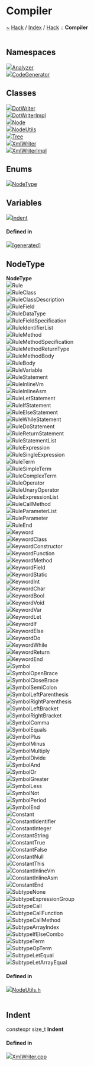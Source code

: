<a id="compiler"></a>
<h1>Compiler</h1>
<a id="namespaceHack_1_1Compiler"></a>
<a href="https://github.com/CharlesCarley/HackComputer.md">~</a>
<a href="indexpage.md#hack">Hack</a>
<span class="inline-text">/</span>
<a href="index.md#index">Index</a>
<span class="inline-text">/</span>
<a href="namespaceHack.md#hack">Hack</a>
<span class="inline-text">::</span>
<span class="bold-text"><b>Compiler</b></span>
<br/>
<br/>
<a id="namespaces"></a>
<h2>Namespaces</h2>
<span class="icon-list-item"><a href="namespaceHack_1_1Compiler_1_1Analyzer.md#analyzer" class="icon-list-item"><img src="../images/namespace.svg" class="icon-list-item"/><span class="icon-list-item">Analyzer</span>
</a>
</span>
<br/>
<span class="icon-list-item"><a href="namespaceHack_1_1Compiler_1_1CodeGenerator.md#codegenerator" class="icon-list-item"><img src="../images/namespace.svg" class="icon-list-item"/><span class="icon-list-item">CodeGenerator</span>
</a>
</span>
<br/>
<a id="classes"></a>
<h2>Classes</h2>
<span class="icon-list-item"><a href="classHack_1_1Compiler_1_1DotWriter.md#dotwriter" class="icon-list-item"><img src="../images/class.svg" class="icon-list-item"/><span class="icon-list-item">DotWriter</span>
</a>
</span>
<br/>
<span class="icon-list-item"><a href="classHack_1_1Compiler_1_1DotWriterImpl.md#dotwriterimpl" class="icon-list-item"><img src="../images/class.svg" class="icon-list-item"/><span class="icon-list-item">DotWriterImpl</span>
</a>
</span>
<br/>
<span class="icon-list-item"><a href="classHack_1_1Compiler_1_1Node.md#node" class="icon-list-item"><img src="../images/class.svg" class="icon-list-item"/><span class="icon-list-item">Node</span>
</a>
</span>
<br/>
<span class="icon-list-item"><a href="classHack_1_1Compiler_1_1NodeUtils.md#nodeutils" class="icon-list-item"><img src="../images/class.svg" class="icon-list-item"/><span class="icon-list-item">NodeUtils</span>
</a>
</span>
<br/>
<span class="icon-list-item"><a href="classHack_1_1Compiler_1_1Tree.md#tree" class="icon-list-item"><img src="../images/class.svg" class="icon-list-item"/><span class="icon-list-item">Tree</span>
</a>
</span>
<br/>
<span class="icon-list-item"><a href="classHack_1_1Compiler_1_1XmlWriter.md#xmlwriter" class="icon-list-item"><img src="../images/class.svg" class="icon-list-item"/><span class="icon-list-item">XmlWriter</span>
</a>
</span>
<br/>
<span class="icon-list-item"><a href="classHack_1_1Compiler_1_1XmlWriterImpl.md#xmlwriterimpl" class="icon-list-item"><img src="../images/class.svg" class="icon-list-item"/><span class="icon-list-item">XmlWriterImpl</span>
</a>
</span>
<br/>
<a id="enums"></a>
<h2>Enums</h2>
<span class="icon-list-item"><a href="#nodetype" class="icon-list-item"><img src="../images/class.svg" class="icon-list-item"/><span class="icon-list-item">NodeType</span>
</a>
</span>
<br/>
<a id="variables"></a>
<h2>Variables</h2>
<span class="icon-list-item"><a href="#indent" class="icon-list-item"><img src="../images/class.svg" class="icon-list-item"/><span class="icon-list-item">Indent</span>
</a>
</span>
<br/>
<a id="defined-in"></a>
<h4>Defined in</h4>
<span class="icon-list-item"><a href="https://github.com/CharlesCarley/HackComputer/blob/master//[generated]#L1" class="icon-list-item"><img src="../images/file.svg" class="icon-list-item"/><span class="icon-list-item">[generated]</span>
</a>
</span>
<br/>
<a id="nodetype"></a>
<h2>NodeType</h2>
<span class="bold-text"><b>NodeType</b></span>
<br/>
<div class="paragraph">
<span class="paragraph"><img src="../images/enum.svg"/><span class="inline-text">Rule</span>
</span>
</div>
<div class="paragraph">
<span class="paragraph"><img src="../images/enum.svg"/><span class="inline-text">RuleClass</span>
</span>
</div>
<div class="paragraph">
<span class="paragraph"><img src="../images/enum.svg"/><span class="inline-text">RuleClassDescription</span>
</span>
</div>
<div class="paragraph">
<span class="paragraph"><img src="../images/enum.svg"/><span class="inline-text">RuleField</span>
</span>
</div>
<div class="paragraph">
<span class="paragraph"><img src="../images/enum.svg"/><span class="inline-text">RuleDataType</span>
</span>
</div>
<div class="paragraph">
<span class="paragraph"><img src="../images/enum.svg"/><span class="inline-text">RuleFieldSpecification</span>
</span>
</div>
<div class="paragraph">
<span class="paragraph"><img src="../images/enum.svg"/><span class="inline-text">RuleIdentifierList</span>
</span>
</div>
<div class="paragraph">
<span class="paragraph"><img src="../images/enum.svg"/><span class="inline-text">RuleMethod</span>
</span>
</div>
<div class="paragraph">
<span class="paragraph"><img src="../images/enum.svg"/><span class="inline-text">RuleMethodSpecification</span>
</span>
</div>
<div class="paragraph">
<span class="paragraph"><img src="../images/enum.svg"/><span class="inline-text">RuleMethodReturnType</span>
</span>
</div>
<div class="paragraph">
<span class="paragraph"><img src="../images/enum.svg"/><span class="inline-text">RuleMethodBody</span>
</span>
</div>
<div class="paragraph">
<span class="paragraph"><img src="../images/enum.svg"/><span class="inline-text">RuleBody</span>
</span>
</div>
<div class="paragraph">
<span class="paragraph"><img src="../images/enum.svg"/><span class="inline-text">RuleVariable</span>
</span>
</div>
<div class="paragraph">
<span class="paragraph"><img src="../images/enum.svg"/><span class="inline-text">RuleStatement</span>
</span>
</div>
<div class="paragraph">
<span class="paragraph"><img src="../images/enum.svg"/><span class="inline-text">RuleInlineVm</span>
</span>
</div>
<div class="paragraph">
<span class="paragraph"><img src="../images/enum.svg"/><span class="inline-text">RuleInlineAsm</span>
</span>
</div>
<div class="paragraph">
<span class="paragraph"><img src="../images/enum.svg"/><span class="inline-text">RuleLetStatement</span>
</span>
</div>
<div class="paragraph">
<span class="paragraph"><img src="../images/enum.svg"/><span class="inline-text">RuleIfStatement</span>
</span>
</div>
<div class="paragraph">
<span class="paragraph"><img src="../images/enum.svg"/><span class="inline-text">RuleElseStatement</span>
</span>
</div>
<div class="paragraph">
<span class="paragraph"><img src="../images/enum.svg"/><span class="inline-text">RuleWhileStatement</span>
</span>
</div>
<div class="paragraph">
<span class="paragraph"><img src="../images/enum.svg"/><span class="inline-text">RuleDoStatement</span>
</span>
</div>
<div class="paragraph">
<span class="paragraph"><img src="../images/enum.svg"/><span class="inline-text">RuleReturnStatement</span>
</span>
</div>
<div class="paragraph">
<span class="paragraph"><img src="../images/enum.svg"/><span class="inline-text">RuleStatementList</span>
</span>
</div>
<div class="paragraph">
<span class="paragraph"><img src="../images/enum.svg"/><span class="inline-text">RuleExpression</span>
</span>
</div>
<div class="paragraph">
<span class="paragraph"><img src="../images/enum.svg"/><span class="inline-text">RuleSingleExpression</span>
</span>
</div>
<div class="paragraph">
<span class="paragraph"><img src="../images/enum.svg"/><span class="inline-text">RuleTerm</span>
</span>
</div>
<div class="paragraph">
<span class="paragraph"><img src="../images/enum.svg"/><span class="inline-text">RuleSimpleTerm</span>
</span>
</div>
<div class="paragraph">
<span class="paragraph"><img src="../images/enum.svg"/><span class="inline-text">RuleComplexTerm</span>
</span>
</div>
<div class="paragraph">
<span class="paragraph"><img src="../images/enum.svg"/><span class="inline-text">RuleOperator</span>
</span>
</div>
<div class="paragraph">
<span class="paragraph"><img src="../images/enum.svg"/><span class="inline-text">RuleUnaryOperator</span>
</span>
</div>
<div class="paragraph">
<span class="paragraph"><img src="../images/enum.svg"/><span class="inline-text">RuleExpressionList</span>
</span>
</div>
<div class="paragraph">
<span class="paragraph"><img src="../images/enum.svg"/><span class="inline-text">RuleCallMethod</span>
</span>
</div>
<div class="paragraph">
<span class="paragraph"><img src="../images/enum.svg"/><span class="inline-text">RuleParameterList</span>
</span>
</div>
<div class="paragraph">
<span class="paragraph"><img src="../images/enum.svg"/><span class="inline-text">RuleParameter</span>
</span>
</div>
<div class="paragraph">
<span class="paragraph"><img src="../images/enum.svg"/><span class="inline-text">RuleEnd</span>
</span>
</div>
<div class="paragraph">
<span class="paragraph"><img src="../images/enum.svg"/><span class="inline-text">Keyword</span>
</span>
</div>
<div class="paragraph">
<span class="paragraph"><img src="../images/enum.svg"/><span class="inline-text">KeywordClass</span>
</span>
</div>
<div class="paragraph">
<span class="paragraph"><img src="../images/enum.svg"/><span class="inline-text">KeywordConstructor</span>
</span>
</div>
<div class="paragraph">
<span class="paragraph"><img src="../images/enum.svg"/><span class="inline-text">KeywordFunction</span>
</span>
</div>
<div class="paragraph">
<span class="paragraph"><img src="../images/enum.svg"/><span class="inline-text">KeywordMethod</span>
</span>
</div>
<div class="paragraph">
<span class="paragraph"><img src="../images/enum.svg"/><span class="inline-text">KeywordField</span>
</span>
</div>
<div class="paragraph">
<span class="paragraph"><img src="../images/enum.svg"/><span class="inline-text">KeywordStatic</span>
</span>
</div>
<div class="paragraph">
<span class="paragraph"><img src="../images/enum.svg"/><span class="inline-text">KeywordInt</span>
</span>
</div>
<div class="paragraph">
<span class="paragraph"><img src="../images/enum.svg"/><span class="inline-text">KeywordChar</span>
</span>
</div>
<div class="paragraph">
<span class="paragraph"><img src="../images/enum.svg"/><span class="inline-text">KeywordBool</span>
</span>
</div>
<div class="paragraph">
<span class="paragraph"><img src="../images/enum.svg"/><span class="inline-text">KeywordVoid</span>
</span>
</div>
<div class="paragraph">
<span class="paragraph"><img src="../images/enum.svg"/><span class="inline-text">KeywordVar</span>
</span>
</div>
<div class="paragraph">
<span class="paragraph"><img src="../images/enum.svg"/><span class="inline-text">KeywordLet</span>
</span>
</div>
<div class="paragraph">
<span class="paragraph"><img src="../images/enum.svg"/><span class="inline-text">KeywordIf</span>
</span>
</div>
<div class="paragraph">
<span class="paragraph"><img src="../images/enum.svg"/><span class="inline-text">KeywordElse</span>
</span>
</div>
<div class="paragraph">
<span class="paragraph"><img src="../images/enum.svg"/><span class="inline-text">KeywordDo</span>
</span>
</div>
<div class="paragraph">
<span class="paragraph"><img src="../images/enum.svg"/><span class="inline-text">KeywordWhile</span>
</span>
</div>
<div class="paragraph">
<span class="paragraph"><img src="../images/enum.svg"/><span class="inline-text">KeywordReturn</span>
</span>
</div>
<div class="paragraph">
<span class="paragraph"><img src="../images/enum.svg"/><span class="inline-text">KeywordEnd</span>
</span>
</div>
<div class="paragraph">
<span class="paragraph"><img src="../images/enum.svg"/><span class="inline-text">Symbol</span>
</span>
</div>
<div class="paragraph">
<span class="paragraph"><img src="../images/enum.svg"/><span class="inline-text">SymbolOpenBrace</span>
</span>
</div>
<div class="paragraph">
<span class="paragraph"><img src="../images/enum.svg"/><span class="inline-text">SymbolCloseBrace</span>
</span>
</div>
<div class="paragraph">
<span class="paragraph"><img src="../images/enum.svg"/><span class="inline-text">SymbolSemiColon</span>
</span>
</div>
<div class="paragraph">
<span class="paragraph"><img src="../images/enum.svg"/><span class="inline-text">SymbolLeftParenthesis</span>
</span>
</div>
<div class="paragraph">
<span class="paragraph"><img src="../images/enum.svg"/><span class="inline-text">SymbolRightParenthesis</span>
</span>
</div>
<div class="paragraph">
<span class="paragraph"><img src="../images/enum.svg"/><span class="inline-text">SymbolLeftBracket</span>
</span>
</div>
<div class="paragraph">
<span class="paragraph"><img src="../images/enum.svg"/><span class="inline-text">SymbolRightBracket</span>
</span>
</div>
<div class="paragraph">
<span class="paragraph"><img src="../images/enum.svg"/><span class="inline-text">SymbolComma</span>
</span>
</div>
<div class="paragraph">
<span class="paragraph"><img src="../images/enum.svg"/><span class="inline-text">SymbolEquals</span>
</span>
</div>
<div class="paragraph">
<span class="paragraph"><img src="../images/enum.svg"/><span class="inline-text">SymbolPlus</span>
</span>
</div>
<div class="paragraph">
<span class="paragraph"><img src="../images/enum.svg"/><span class="inline-text">SymbolMinus</span>
</span>
</div>
<div class="paragraph">
<span class="paragraph"><img src="../images/enum.svg"/><span class="inline-text">SymbolMultiply</span>
</span>
</div>
<div class="paragraph">
<span class="paragraph"><img src="../images/enum.svg"/><span class="inline-text">SymbolDivide</span>
</span>
</div>
<div class="paragraph">
<span class="paragraph"><img src="../images/enum.svg"/><span class="inline-text">SymbolAnd</span>
</span>
</div>
<div class="paragraph">
<span class="paragraph"><img src="../images/enum.svg"/><span class="inline-text">SymbolOr</span>
</span>
</div>
<div class="paragraph">
<span class="paragraph"><img src="../images/enum.svg"/><span class="inline-text">SymbolGreater</span>
</span>
</div>
<div class="paragraph">
<span class="paragraph"><img src="../images/enum.svg"/><span class="inline-text">SymbolLess</span>
</span>
</div>
<div class="paragraph">
<span class="paragraph"><img src="../images/enum.svg"/><span class="inline-text">SymbolNot</span>
</span>
</div>
<div class="paragraph">
<span class="paragraph"><img src="../images/enum.svg"/><span class="inline-text">SymbolPeriod</span>
</span>
</div>
<div class="paragraph">
<span class="paragraph"><img src="../images/enum.svg"/><span class="inline-text">SymbolEnd</span>
</span>
</div>
<div class="paragraph">
<span class="paragraph"><img src="../images/enum.svg"/><span class="inline-text">Constant</span>
</span>
</div>
<div class="paragraph">
<span class="paragraph"><img src="../images/enum.svg"/><span class="inline-text">ConstantIdentifier</span>
</span>
</div>
<div class="paragraph">
<span class="paragraph"><img src="../images/enum.svg"/><span class="inline-text">ConstantInteger</span>
</span>
</div>
<div class="paragraph">
<span class="paragraph"><img src="../images/enum.svg"/><span class="inline-text">ConstantString</span>
</span>
</div>
<div class="paragraph">
<span class="paragraph"><img src="../images/enum.svg"/><span class="inline-text">ConstantTrue</span>
</span>
</div>
<div class="paragraph">
<span class="paragraph"><img src="../images/enum.svg"/><span class="inline-text">ConstantFalse</span>
</span>
</div>
<div class="paragraph">
<span class="paragraph"><img src="../images/enum.svg"/><span class="inline-text">ConstantNull</span>
</span>
</div>
<div class="paragraph">
<span class="paragraph"><img src="../images/enum.svg"/><span class="inline-text">ConstantThis</span>
</span>
</div>
<div class="paragraph">
<span class="paragraph"><img src="../images/enum.svg"/><span class="inline-text">ConstantInlineVm</span>
</span>
</div>
<div class="paragraph">
<span class="paragraph"><img src="../images/enum.svg"/><span class="inline-text">ConstantInlineAsm</span>
</span>
</div>
<div class="paragraph">
<span class="paragraph"><img src="../images/enum.svg"/><span class="inline-text">ConstantEnd</span>
</span>
</div>
<div class="paragraph">
<span class="paragraph"><img src="../images/enum.svg"/><span class="inline-text">SubtypeNone</span>
</span>
</div>
<div class="paragraph">
<span class="paragraph"><img src="../images/enum.svg"/><span class="inline-text">SubtypeExpressionGroup</span>
</span>
</div>
<div class="paragraph">
<span class="paragraph"><img src="../images/enum.svg"/><span class="inline-text">SubtypeCall</span>
</span>
</div>
<div class="paragraph">
<span class="paragraph"><img src="../images/enum.svg"/><span class="inline-text">SubtypeCallFunction</span>
</span>
</div>
<div class="paragraph">
<span class="paragraph"><img src="../images/enum.svg"/><span class="inline-text">SubtypeCallMethod</span>
</span>
</div>
<div class="paragraph">
<span class="paragraph"><img src="../images/enum.svg"/><span class="inline-text">SubtypeArrayIndex</span>
</span>
</div>
<div class="paragraph">
<span class="paragraph"><img src="../images/enum.svg"/><span class="inline-text">SubtypeIfElseCombo</span>
</span>
</div>
<div class="paragraph">
<span class="paragraph"><img src="../images/enum.svg"/><span class="inline-text">SubtypeTerm</span>
</span>
</div>
<div class="paragraph">
<span class="paragraph"><img src="../images/enum.svg"/><span class="inline-text">SubtypeOpTerm</span>
</span>
</div>
<div class="paragraph">
<span class="paragraph"><img src="../images/enum.svg"/><span class="inline-text">SubtypeLetEqual</span>
</span>
</div>
<div class="paragraph">
<span class="paragraph"><img src="../images/enum.svg"/><span class="inline-text">SubtypeLetArrayEqual</span>
</span>
</div>
<a id="defined-in"></a>
<h4>Defined in</h4>
<span class="icon-list-item"><a href="https://github.com/CharlesCarley/HackComputer/blob/master//Source/Compiler/Common/NodeUtils.h#L30" class="icon-list-item"><img src="../images/file.svg" class="icon-list-item"/><span class="icon-list-item">NodeUtils.h</span>
</a>
</span>
<br/>
<br/>
<a id="indent"></a>
<h2>Indent</h2>
<span class="inline-text">constexpr size_t</span>
<span class="bold-text"><b>Indent</b></span>
<br/>
<a id="defined-in"></a>
<h4>Defined in</h4>
<span class="icon-list-item"><a href="https://github.com/CharlesCarley/HackComputer/blob/master//Source/Compiler/Common/XmlWriter.cpp#L29" class="icon-list-item"><img src="../images/file.svg" class="icon-list-item"/><span class="icon-list-item">XmlWriter.cpp</span>
</a>
</span>
<br/>
<br/>
</div>
</div>
</body>
</html>
